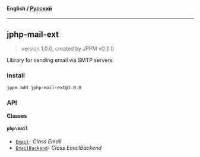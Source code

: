#### **English** / [Русский](README.ru.md)

---

## jphp-mail-ext
> version 1.0.0, created by JPPM v0.2.0

Library for sending email via SMTP servers.

### Install
```
jppm add jphp-mail-ext@1.0.0
```

### API
**Classes**

#### `php\mail`

- [`Email`](https://github.com/jphp-compiler/jphp/blob/master/exts/jphp-mail-ext/api-docs/classes/php/mail/Email.md)- _Class Email_
- [`EmailBackend`](https://github.com/jphp-compiler/jphp/blob/master/exts/jphp-mail-ext/api-docs/classes/php/mail/EmailBackend.md)- _Class EmailBackend_